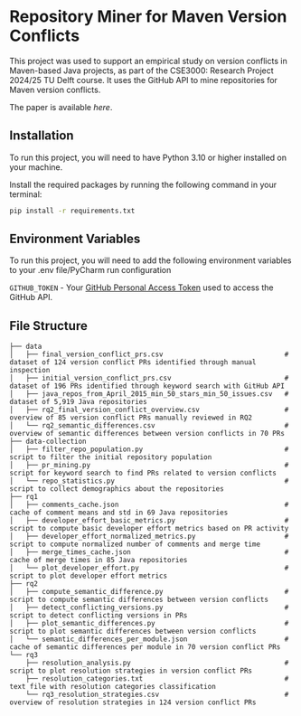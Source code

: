 # Repository Miner for Maven Version Conflicts

This project was used to support an empirical study on version conflicts in Maven-based Java projects, as part of the
CSE3000: Research Project 2024/25 TU Delft course. It uses the GitHub API to mine repositories for Maven version conflicts. 

The paper is available _here_.

## Installation
To run this project, you will need to have Python 3.10 or higher installed on your machine.

Install the required packages by running the following command in your terminal:

```bash
pip install -r requirements.txt
```

## Environment Variables

To run this project, you will need to add the following environment variables to your .env file/PyCharm run
configuration

`GITHUB_TOKEN` -
Your [GitHub Personal Access Token](https://docs.github.com/en/authentication/keeping-your-account-and-data-secure/managing-your-personal-access-tokens)
used to access the GitHub API. 

## File Structure
```
├── data
│   ├── final_version_conflict_prs.csv                              # dataset of 124 version conflict PRs identified through manual inspection    
│   ├── initial_version_conflict_prs.csv                            # dataset of 196 PRs identified through keyword search with GitHub API
│   ├── java_repos_from_April_2015_min_50_stars_min_50_issues.csv   # dataset of 5,919 Java repositories
│   ├── rq2_final_version_conflict_overview.csv                     # overview of 85 version conflict PRs manually reviewed in RQ2
│   └── rq2_semantic_differences.csv                                # overview of semantic differences between version conflicts in 70 PRs
├── data-collection
│   ├── filter_repo_population.py                                   # script to filter the initial repository population
│   ├── pr_mining.py                                                # script for keyword search to find PRs related to version conflicts
│   └── repo_statistics.py                                          # script to collect demographics about the repositories
├── rq1
│   ├── comments_cache.json                                         # cache of comment means and std in 69 Java repositories
│   ├── developer_effort_basic_metrics.py                           # script to compute basic developer effort metrics based on PR activity
│   ├── developer_effort_normalized_metrics.py                      # script to compute normalized number of comments and merge time
│   ├── merge_times_cache.json                                      # cache of merge times in 85 Java repositories
│   └── plot_developer_effort.py                                    # script to plot developer effort metrics
├── rq2
│   ├── compute_semantic_difference.py                              # script to compute semantic differences between version conflicts
│   ├── detect_conflicting_versions.py                              # script to detect conflicting versions in PRs
│   ├── plot_semantic_differences.py                                # script to plot semantic differences between version conflicts
│   └── semantic_differences_per_module.json                        # cache of semantic differences per module in 70 version conflict PRs
└── rq3
    ├── resolution_analysis.py                                      # script to plot resolution strategies in version conflict PRs
    ├── resolution_categories.txt                                   # text file with resolution categories classification
    └── rq3_resolution_strategies.csv                               # overview of resolution strategies in 124 version conflict PRs
```    

